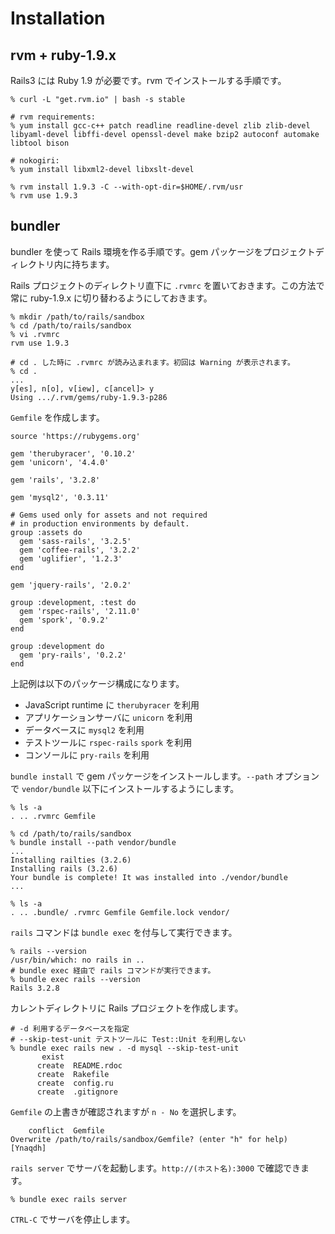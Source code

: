 # Installation

## rvm + ruby-1.9.x

Rails3 には Ruby 1.9 が必要です。rvm でインストールする手順です。

    % curl -L "get.rvm.io" | bash -s stable

    # rvm requirements:
    % yum install gcc-c++ patch readline readline-devel zlib zlib-devel libyaml-devel libffi-devel openssl-devel make bzip2 autoconf automake libtool bison

    # nokogiri:
    % yum install libxml2-devel libxslt-devel

    % rvm install 1.9.3 -C --with-opt-dir=$HOME/.rvm/usr
    % rvm use 1.9.3


## bundler

bundler を使って Rails 環境を作る手順です。gem パッケージをプロジェクトディレクトリ内に持ちます。

Rails プロジェクトのディレクトリ直下に `.rvmrc` を置いておきます。この方法で常に ruby-1.9.x に切り替わるようにしておきます。

    % mkdir /path/to/rails/sandbox
    % cd /path/to/rails/sandbox
    % vi .rvmrc
    rvm use 1.9.3

    # cd . した時に .rvmrc が読み込まれます。初回は Warning が表示されます。
    % cd .
    ...
    y[es], n[o], v[iew], c[ancel]> y
    Using .../.rvm/gems/ruby-1.9.3-p286

`Gemfile` を作成します。

    source 'https://rubygems.org'

    gem 'therubyracer', '0.10.2'
    gem 'unicorn', '4.4.0'

    gem 'rails', '3.2.8'

    gem 'mysql2', '0.3.11'

    # Gems used only for assets and not required
    # in production environments by default.
    group :assets do
      gem 'sass-rails', '3.2.5'
      gem 'coffee-rails', '3.2.2'
      gem 'uglifier', '1.2.3'
    end

    gem 'jquery-rails', '2.0.2'

    group :development, :test do
      gem 'rspec-rails', '2.11.0'
      gem 'spork', '0.9.2'
    end

    group :development do
      gem 'pry-rails', '0.2.2'
    end

上記例は以下のパッケージ構成になります。

* JavaScript runtime に `therubyracer` を利用
* アプリケーションサーバに `unicorn` を利用
* データベースに `mysql2` を利用
* テストツールに `rspec-rails` `spork` を利用
* コンソールに `pry-rails` を利用

`bundle install` で gem パッケージをインストールします。`--path` オプションで `vendor/bundle` 以下にインストールするようにします。

    % ls -a
    . .. .rvmrc Gemfile

    % cd /path/to/rails/sandbox
    % bundle install --path vendor/bundle
    ...
    Installing railties (3.2.6)
    Installing rails (3.2.6)
    Your bundle is complete! It was installed into ./vendor/bundle
    ...

    % ls -a
    . .. .bundle/ .rvmrc Gemfile Gemfile.lock vendor/

`rails` コマンドは `bundle exec` を付与して実行できます。

    % rails --version
    /usr/bin/which: no rails in ..
    # bundle exec 経由で rails コマンドが実行できます。
    % bundle exec rails --version
    Rails 3.2.8

カレントディレクトリに Rails プロジェクトを作成します。

    # -d 利用するデータベースを指定
    # --skip-test-unit テストツールに Test::Unit を利用しない
    % bundle exec rails new . -d mysql --skip-test-unit
           exist
          create  README.rdoc
          create  Rakefile
          create  config.ru
          create  .gitignore

`Gemfile` の上書きが確認されますが `n - No` を選択します。

        conflict  Gemfile
    Overwrite /path/to/rails/sandbox/Gemfile? (enter "h" for help) [Ynaqdh]

`rails server` でサーバを起動します。`http://(ホスト名):3000` で確認できます。

    % bundle exec rails server

`CTRL-C` でサーバを停止します。
